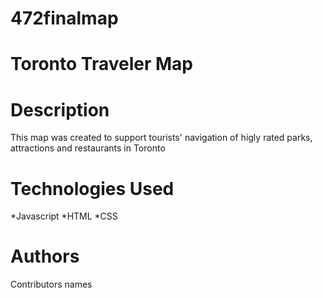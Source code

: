 # 472finalmap
# Toronto Traveler Map
# Description
This map was created to support tourists' navigation of higly rated parks, attractions and restaurants in Toronto
# Technologies Used
  *Javascript
  *HTML
  *CSS

# Authors
Contributors names
